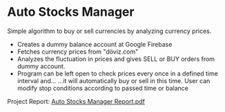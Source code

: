 # Auto Stocks Manager

Simple algorithm to buy or sell currencies by analyzing currency prices. 
- Creates a dummy balance account at Google Firebase
- Fetches currency prices from "döviz.com"
- Analyzes the fluctuation in prices and gives SELL or BUY orders from dummy account.
- Program can be left open to check prices every once in a defined time interval and...
...it will automatically buy or sell in this time. User can modify stop conditions according to passed time or balance

Project Report:
[Auto Stocks Manager Report.pdf](https://github.com/ahmet-ceng/AutoStocksManager-FinalProject/files/8943281/Auto.Stocks.Manager.Report.pdf)
